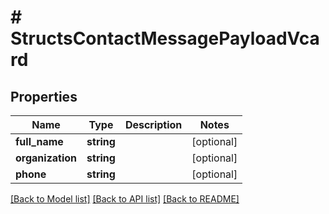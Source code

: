 # # StructsContactMessagePayloadVcard

## Properties

Name | Type | Description | Notes
------------ | ------------- | ------------- | -------------
**full_name** | **string** |  | [optional]
**organization** | **string** |  | [optional]
**phone** | **string** |  | [optional]

[[Back to Model list]](../../README.md#models) [[Back to API list]](../../README.md#endpoints) [[Back to README]](../../README.md)
